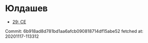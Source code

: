 # Юлдашев
- [29: CE](29.md)

Commit: 6b918ad8d781bd1aa6afcb090818714df15abe52
 fetched at: 20201117-113312
